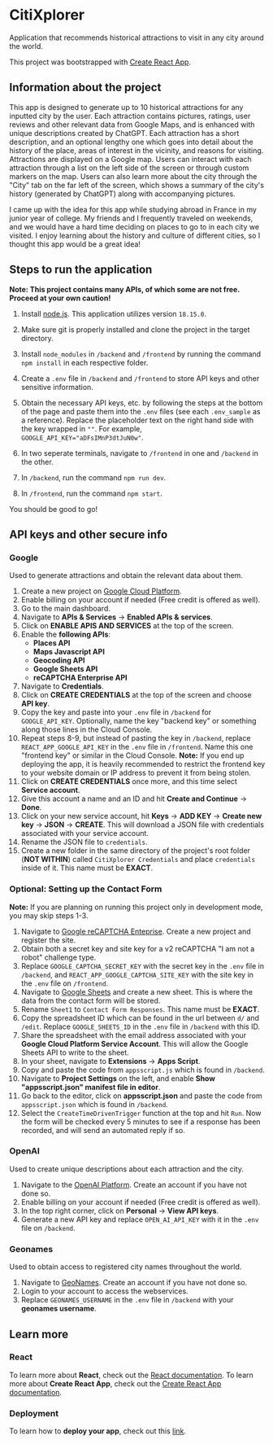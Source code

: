 # CitiXplorer
Application that recommends historical attractions to visit in any city around the world.

This project was bootstrapped with [Create React App](https://github.com/facebook/create-react-app).



## Information about the project

This app is designed to generate up to 10 historical attractions for any inputted city by the user.
Each attraction contains pictures, ratings, user reviews and other relevant data from Google Maps, and is enhanced with unique descriptions created by ChatGPT.
Each attraction has a short description, and an optional lengthy one which goes into detail about the history of the place, areas of interest in the vicinity, and reasons for visiting.
Attractions are displayed on a Google map. Users can interact with each attraction through a list on the left side of the screen or through custom markers on the map.
Users can also learn more about the city through the "City" tab on the far left of the screen, which shows a summary of the city's history (generated by ChatGPT) along with accompanying pictures.

I came up with the idea for this app while studying abroad in France in my junior year of college. My friends and I frequently traveled on weekends, and we would have a hard time deciding on places to go to in each city we visited.
I enjoy learning about the history and culture of different cities, so I thought this app would be a great idea!



## Steps to run the application

**Note: This project contains many APIs, of which some are not free. Proceed at your own caution!**

1. Install [node.js](https://nodejs.org/en/download). This application utilizes version `18.15.0`.

2. Make sure git is properly installed and clone the project in the target directory.
   
3. Install `node_modules` in `/backend` and `/frontend` by running the command `npm install` in each respective folder.
   
4. Create a `.env` file in `/backend` and `/frontend` to store API keys and other sensitive information.
   
5. Obtain the necessary API keys, etc. by following the steps at the bottom of the page and paste them into the `.env` files (see each `.env_sample` as a reference). Replace the placeholder text on the right hand side with the key wrapped in `""`. For example, `GOOGLE_API_KEY="aDFsIMnP3dtJuN0w"`.
   
6. In two seperate terminals, navigate to `/frontend` in one and `/backend` in the other.
    
7. In `/backend`, run the command `npm run dev`.
   
8. In `/frontend`, run the command `npm start`.

You should be good to go!



##  API keys and other secure info

### Google

Used to generate attractions and obtain the relevant data about them.

1. Create a new project on [Google Cloud Platform](https://console.cloud.google.com/).
2. Enable billing on your account if needed (Free credit is offered as well).
3. Go to the main dashboard.
4. Navigate to **APIs & Services** &rarr; **Enabled APIs & services**.
5. Click on **ENABLE APIS AND SERVICES** at the top of the screen.
6. Enable the **following APIs**:
   - **Places API**
   - **Maps Javascript API**
   - **Geocoding API**
   - **Google Sheets API**
   - **reCAPTCHA Enterprise API**
7. Navigate to **Credentials**.
8. Click on **CREATE CREDENTIALS** at the top of the screen and choose **API key**.
9. Copy the key and paste into your `.env` file in `/backend` for `GOOGLE_API_KEY`. Optionally, name the key "backend key" or something along those lines in the Cloud Console.
10. Repeat steps 8-9, but instead of pasting the key in `/backend`, replace `REACT_APP_GOOGLE_API_KEY` in the `.env` file in `/frontend`. Name this one "frontend key" or similar in the Cloud Console.
    **Note:** If you end up deploying the app, it is heavily recommended to restrict the frontend key to your website domain or IP address to prevent it from being stolen.
11. Click on **CREATE CREDENTIALS** once more, and this time select **Service account**.
12. Give this account a name and an ID and hit **Create and Continue** &rarr; **Done**.
13. Click on your new service account, hit **Keys** &rarr; **ADD KEY** &rarr; **Create new key** &rarr; **JSON** &rarr; **CREATE**. This will download a JSON file with credentials associated with your service account.
14. Rename the JSON file to `credentials`.
15. Create a new folder in the same directory of the project's root folder (**NOT WITHIN**) called `CitiXplorer Credentials` and place `credentials` inside of it. This name must be **EXACT**.

### **Optional:** Setting up the Contact Form

**Note:** If you are planning on running this project only in development mode, you may skip steps 1-3.
1. Navigate to [Google reCAPTCHA Enteprise](https://www.google.com/recaptcha/about/). Create a new project and register the site.
2. Obtain both a secret key and site key for a v2 reCAPTCHA "I am not a robot" challenge type.
3. Replace `GOOGLE_CAPTCHA_SECRET_KEY` with the secret key in the `.env` file in `/backend`, and `REACT_APP_GOOGLE_CAPTCHA_SITE_KEY` with the site key in the `.env` file on `/frontend`.
4. Navigate to [Google Sheets](https://www.google.com/sheets/about/) and create a new sheet. This is where the data from the contact form will be stored.
5. Rename `Sheet1` to `Contact Form Responses`. This name must be **EXACT**.
6. Copy the spreadsheet ID which can be found in the url between `d/` and  `/edit`. Replace `GOOGLE_SHEETS_ID` in the `.env` file in `/backend` with this ID.
7. Share the spreadsheet with the email address associated with your **Google Cloud Platform Service Account**. This will allow the Google Sheets API to write to the sheet.
8. In your sheet, navigate to **Extensions** &rarr; **Apps Script**.
9. Copy and paste the code from `appsscript.js` which is found in `/backend`.
10. Navigate to **Project Settings** on the left, and enable **Show "appsscript.json" manifest file in editor**.
11. Go back to the editor, click on **appsscript.json** and paste the code from `appsscript.json` which is found in `/backend`.
12. Select the `CreateTimeDrivenTrigger` function at the top and hit `Run`. Now the form will be checked every 5 minutes to see if a response has been recorded, and will send an automated reply if so.

### OpenAI

Used to create unique descriptions about each attraction and the city.

1. Navigate to the [OpenAI Platform](https://platform.openai.com/overview). Create an account if you have not done so.
2. Enable billing on your account if needed (Free credit is offered as well).
3. In the top right corner, click on **Personal** &rarr; **View API keys**.
4. Generate a new API key and replace `OPEN_AI_API_KEY` with it in the `.env` file on `/backend`.

### Geonames

Used to obtain access to registered city names throughout the world.

1. Navigate to [GeoNames](http://www.geonames.org/). Create an account if you have not done so.
2. Login to your account to access the webservices.
3. Replace `GEONAMES_USERNAME` in the `.env` file in `/backend` with your **geonames username**.



## Learn more

### React

To learn more about **React**, check out the [React documentation](https://react.dev/).
To learn more about **Create React App**, check out the [Create React App documentation](https://github.com/facebook/create-react-app).


### Deployment
To learn how to **deploy your app**, check out this [link](https://create-react-app.dev/docs/deployment/).
